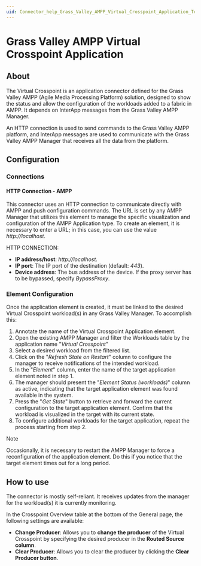 ```yaml
---
uid: Connector_help_Grass_Valley_AMPP_Virtual_Crosspoint_Application_Technical
---
```


# Grass Valley AMPP Virtual Crosspoint Application

## About

The Virtual Crosspoint is an application connector defined for the Grass Valley AMPP (Agile Media Processing Platform) solution, designed to show the status and allow the configuration of the workloads added to a fabric in AMPP. It depends on InterApp messages from the Grass Valley AMPP Manager.

An HTTP connection is used to send commands to the Grass Valley AMPP platform, and InterApp messages are used to communicate with the Grass Valley AMPP Manager that receives all the data from the platform.

## Configuration

### Connections

#### HTTP Connection - AMPP

This connector uses an HTTP connection to communicate directly with AMPP and push configuration commands. The URL is set by any AMPP Manager that utilizes this element to manage the specific visualization and configuration of the AMPP Application type. To create an element, it is necessary to enter a URL; in this case, you can use the value *http://localhost*.

HTTP CONNECTION:

- **IP address/host**: *http://localhost*.
- **IP port**: The IP port of the destination (default: *443*).
- **Device address**: The bus address of the device. If the proxy server has to be bypassed, specify *BypassProxy*.

### Element Configuration

Once the application element is created, it must be linked to the desired Virtual Crosspoint workload(s) in any Grass Valley Manager. To accomplish this:

1. Annotate the name of the Virtual Crosspoint Application element.
2. Open the existing AMPP Manager and filter the Workloads table by the application name "*Virtual Crosspoint*"
3. Select a desired workload from the filtered list.
4. Click on the "*Refresh State on Restart*" column to configure the manager to receive notifications of the intended workload.
5. In the "*Element*" column, enter the name of the target application element noted in step 1.
6. The manager should present the "*Element Status (workloads)*" column as active, indicating that the target application element was found available in the system.
7. Press the "*Get State*" button to retrieve and forward the current configuration to the target application element. Confirm that the workload is visualized in the target with its current state.
8. To configure additional workloads for the target application, repeat the process starting from step 2.

> [!NOTE]
> Occasionally, it is necessary to restart the AMPP Manager to force a reconfiguration of the application element. Do this if you notice that the target element times out for a long period.

## How to use

The connector is mostly self-reliant. It receives updates from the manager for the workload(s) it is currently monitoring.

In the Crosspoint Overview table at the bottom of the General page, the following settings are available:

- **Change Producer**: Allows you to **change the producer** of the Virtual Crosspoint by specifying the desired producer in the **Routed Source column**.
- **Clear Producer**: Allows you to clear the producer by clicking the **Clear Producer button**.

